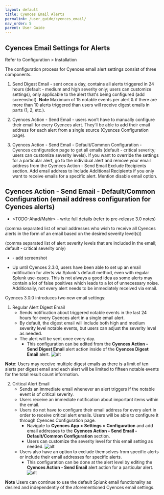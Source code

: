 ```yaml
---
layout: default
title: Cyences Email Alerts
permalink: /user_guide/cyences_email/
nav_order: 5
parent: User Guide
---
```


## **Cyences Email Settings for Alerts**

Refer to Configuration > Installation 

The configuration process for Cyences email alert settings consist of three components. 

1. Send Digest Email - sent once a day, contains all alerts triggered in 24 hours (default - medium and high severity only; users can customize settings), only applicable to the alert that's being configured (add screenshot). **Note** Maximum of 15 notable events per alert & if there are more than 10 alerts triggered than users will receive digest emails in parts (1, 2, etc.). 

2. Cyences Action - Send Email - users won’t have to manually configure their email for every Cyences alert. They’ll be able to add their email address for each alert from a single source (Cyences Configuration page). 

3. Cyences Action - Send Email - Default/Common Configuration - Cyences configuration page to get all emails (default - critical severity; users can customize severity levels). If you want to override the settings for a particular alert, go to the individual alert and remove your email address from the Cyences Action - Send Email Exclude Recipients section. Add email address to Include Additional Recipients if you only want to receive emails for a specific alert. Mention disable email option. 

## **Cyences Action - Send Email - Default/Common Configuration** (email address configuration for Cyences alerts)
 
* <TODO-Ahad/Mahir> - write full details (refer to pre-release 3.0 notes)

(comma separated list of email addresses who wish to receive all Cyences alerts in the form of an email based on the desired severity level(s))

(comma separated list of alert severity levels that are included in the email; default - critical severity only)

* <TODO-Ahad> - add screenshot



* Up until Cyences 2.3.0, users have been able to set up an email notification for alerts via Splunk's default method, even with regular Splunk use-cases. This is not always a good idea as some alerts may contain a lot of false positives which leads to a lot of unnecessary noise. Additionally, not every alert needs to be immediately received via email.

Cyences 3.0.0 introduces two new email settings:

1. Regular Alert Digest Email
    * Sends notification about triggered notable events in the last 24 hours for every Cyences alert in a single email alert.
    * By default, the digest email will include both high and medium severity level notable events, but users can adjust the severity level as needed.
    * The alert will be sent once every day.
        * This configuration can be edited from the **Cyences Action - Send Digest Email** alert action inside of the **Cyences Digest Email** alert.
    ![alt](/assets/digest_email_configuration.png)

**Note:** Users may receive multiple digest emails as there is a limit of ten alerts per digest email and each alert will be limited to fifteen notable events for the total result count information.  

2. Critical Alert Email
    * Sends an immediate email whenever an alert triggers if the notable event is of critical severity.
    * Users receive an immediate notification about important items within the email.
    * Users do not have to configure their email address for every alert in order to receive critical alert emails. Users will be able to configure it through Cyences Configuration page.
        * Navigate to **Cyences App > Settings > Configuration** and add email addresses to the **Cyences Action - Send Email - Default/Common Configuration** section.
        * Users can customize the severity level for this email setting as needed. 
    ![alt](/assets/cyences_action_send_email_default_common_config.png)
    * Users also have an option to exclude themselves from specific alerts or include their email addresses for specific alerts.
        * This configuration can be done at the alert level by editing the **Cyences Action - Send Email** alert action for a particular alert.
    ![alt](/assets/cyences_email_configuration.png)

**Note** Users can continue to use the default Splunk email functionality as desired and independently of the aforementioned Cyences email settings.
